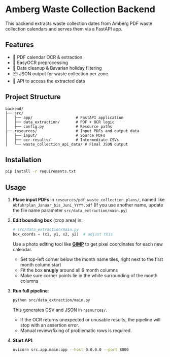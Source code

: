 # Amberg Waste Collection Backend

This backend extracts waste collection dates from Amberg PDF waste collection calendars and serves them via a FastAPI app.

## Features

* 📄 PDF calendar OCR & extraction
* 🧠 EasyOCR preprocessing
* 🧹 Data cleanup & Bavarian holiday filtering
* 📦 JSON output for waste collection per zone
* 🔗 API to access the extracted data

## Project Structure

```
backend/
├── src/
│   ├── app/                   # FastAPI application
│   ├── data_extraction/       # PDF + OCR logic
│   ├── config.py              # Resource paths
├── resources/                 # Input PDFs and output data
│   ├── input/                 # Source PDFs
│   ├── ocr-results/           # Intermediate CSVs
│   └── waste_collection_api_data/ # Final JSON output
```

## Installation

```bash
pip install -r requirements.txt
```

## Usage

1. **Place input PDFs** in `resources/pdf_waste_collection_plans/`, named like `Abfuhrplan_Januar_bis_Juni_YYYY.pdf` (If you use another name, update the file name parameter `src/data_extraction/main.py`)

2. **Edit bounding box** (crop area) in:

   ```python
   # src/data_extraction/main.py
   box_coords = (x1, y1, x2, y2)  # adjust this
   ```

   Use a photo editing tool like [**GIMP**](https://www.gimp.org) to get pixel coordinates for each new calendar.

   * Set top-left corner below the month name tiles, right next to the first month column start
   * Fit the box **snugly** around all 6 month columns
   * Make sure corner points lie in the white surrounding of the month columns

3. **Run full pipeline**:

   ```bash
   python src/data_extraction/main.py
   ```

   This generates CSV and JSON in `resources/`.

   * If the OCR returns unexpected or unusable results, the pipeline will stop with an assertion error.
   * Manual review/fixing of problematic rows is required.

4. **Start API**:

   ```bash
   uvicorn src.app.main:app --host 0.0.0.0 --port 8000
   ```
